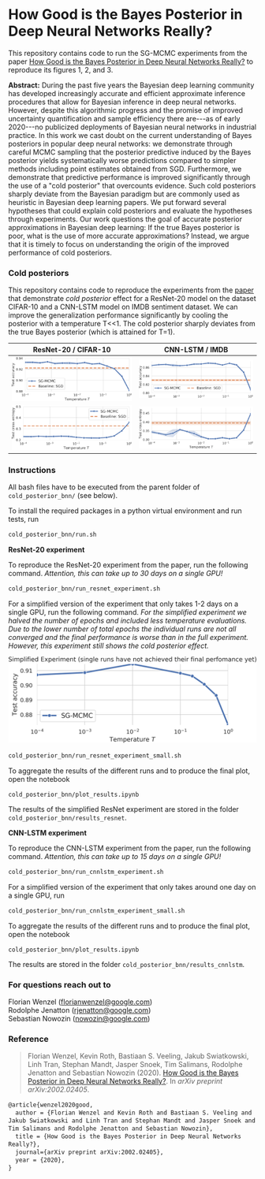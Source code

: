 # How Good is the Bayes Posterior in Deep Neural Networks Really?

This repository contains code to run the SG-MCMC experiments from the paper
[How Good is the Bayes Posterior in Deep Neural Networks Really?](https://arxiv.org/pdf/2002.02405.pdf) to reproduce its figures 1, 2, and 3.

**Abstract:**
During the past five years the Bayesian deep learning community has developed increasingly accurate and efficient approximate inference procedures that allow for Bayesian inference in deep neural networks.
However, despite this algorithmic progress and the promise of improved uncertainty quantification and sample efficiency there are---as of early 2020---no publicized deployments of Bayesian neural networks in industrial practice.
In this work we cast doubt on the current understanding of Bayes posteriors in popular deep neural networks:
we demonstrate through careful MCMC sampling that the posterior predictive induced by the Bayes posterior yields systematically worse predictions compared to simpler methods including point estimates obtained from SGD.
Furthermore, we demonstrate that predictive performance is improved significantly through the use of a "cold posterior" that overcounts evidence.
Such cold posteriors sharply deviate from the Bayesian paradigm but are commonly used as heuristic in Bayesian deep learning papers.
We put forward several hypotheses that could explain cold posteriors and evaluate the hypotheses through experiments.
Our work questions the goal of accurate posterior approximations in Bayesian deep learning:
If the true Bayes posterior is poor, what is the use of more accurate approximations?
Instead, we argue that it is timely to focus on understanding the origin of the improved performance of cold posteriors.

### Cold posteriors

This repository contains code to reproduce the experiments from the [paper](https://arxiv.org/pdf/2002.02405.pdf) that demonstrate _cold posterior_ effect
for a ResNet-20 model on the dataset CIFAR-10 and a CNN-LSTM model on IMDB sentiment
dataset. We can improve the generalization performance significantly by
cooling the posterior with a temperature T<<1. The cold posterior sharply deviates
from the true Bayes posterior (which is attained for T=1).

ResNet-20 / CIFAR-10      |   CNN-LSTM / IMDB
:------------------------:|:-------------------------:
![Test accuracy ResNet-20](results_resnet/resnet_test_accuracy_full_run.png)  | ![Test accuracy CNN-LSTM](results_cnnlstm/cnnlstm_test_accuracy_full_run.png)
![Test cross entropy ResNet-20](results_resnet/resnet_test_cross_entropy_full_run.png) | ![Test cross entropy CNN-LSTM](results_cnnlstm/cnnlstm_test_cross_entropy_full_run.png)


### Instructions

All bash files have to be executed from the parent folder of ```cold_posterior_bnn/``` (see below).

To install the required packages in a python virtual environment and run tests, run

```sh
cold_posterior_bnn/run.sh
```

**ResNet-20 experiment**

To reproduce the ResNet-20 experiment from the paper, run the following command.
*Attention, this can take up to 30 days on a single GPU!*

```sh
cold_posterior_bnn/run_resnet_experiment.sh
```

For a simplified version of the experiment that only takes 1-2 days on a single GPU,
run the following command. *For the simplified experiment we halved the number of epochs
and included less temperature evaluations. Due to the lower number of total epochs
the individual runs are not all converged and the final performance is worse than in the
full experiment. However, this experiment still shows the cold posterior effect.*

![Test accuracy ResNet-20 in the simplified experiment setting](results_resnet/resnet_simplified_run_test_accuracy.png)

```sh
cold_posterior_bnn/run_resnet_experiment_small.sh
```

To aggregate the results of the different runs and to produce the final plot, open the
notebook

```none
cold_posterior_bnn/plot_results.ipynb
```

The results of the simplified ResNet experiment are stored in the folder ```cold_posterior_bnn/results_resnet```.


**CNN-LSTM experiment**

To reproduce the CNN-LSTM experiment from the paper, run the following command.
*Attention, this can take up to 15 days on a single GPU!*

```sh
cold_posterior_bnn/run_cnnlstm_experiment.sh
```

For a simplified version of the experiment that only takes around one day on a single GPU, run

```sh
cold_posterior_bnn/run_cnnlstm_experiment_small.sh
```

To aggregate the results of the different runs and to produce the final plot, open the
notebook

```none
cold_posterior_bnn/plot_results.ipynb
```

The results are stored in the folder ```cold_posterior_bnn/results_cnnlstm```.


### For questions reach out to

Florian Wenzel ([florianwenzel@google.com](mailto:florianwenzel@google.com))<br>
Rodolphe Jenatton ([rjenatton@google.com](mailto:rjenatton@google.com))<br>
Sebastian Nowozin ([nowozin@google.com](mailto:nowozin@google.com))


### Reference

> Florian Wenzel, Kevin Roth, Bastiaan S. Veeling, Jakub Swiatkowski, Linh Tran,
> Stephan Mandt, Jasper Snoek, Tim Salimans, Rodolphe Jenatton and Sebastian
> Nowozin (2020).
> [How Good is the Bayes Posterior in Deep Neural Networks Really?](https://arxiv.org/pdf/2002.02405.pdf).
> In _arXiv preprint arXiv:2002.02405_.

```none
@article{wenzel2020good,
  author = {Florian Wenzel and Kevin Roth and Bastiaan S. Veeling and Jakub Swiatkowski and Linh Tran and Stephan Mandt and Jasper Snoek and Tim Salimans and Rodolphe Jenatton and Sebastian Nowozin},
  title = {How Good is the Bayes Posterior in Deep Neural Networks Really?},
  journal={arXiv preprint arXiv:2002.02405},
  year = {2020},
}
```
